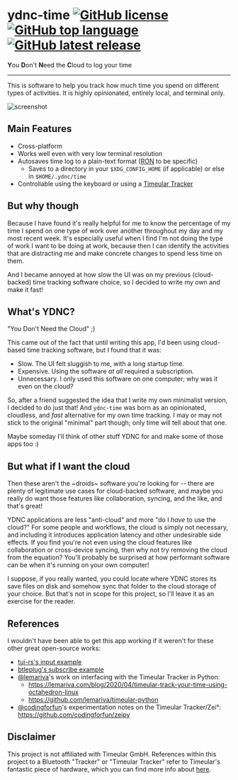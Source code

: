 # ydnc-time [![GitHub license]][license] [![GitHub top language]]() [![GitHub latest release]][releases]

[github license]: https://img.shields.io/github/license/jming422/ydnc-time
[license]: https://github.com/jming422/ydnc-time/blob/main/LICENSE
[github top language]: https://img.shields.io/github/languages/top/jming422/ydnc-time
[github latest release]: https://img.shields.io/github/v/release/jming422/ydnc-time
[releases]: https://github.com/jming422/ydnc-time/releases

**Y**ou **D**on't **N**eed the **C**loud to log your time

---

This is software to help you track how much time you spend on different types of activities. It is highly opinionated, entirely local, and terminal only.

![screenshot](https://raw.githubusercontent.com/jming422/ydnc-time/main/screenshots/screenshot1.png)

## Main Features

- Cross-platform
- Works well even with very low terminal resolution
- Autosaves time log to a plain-text format ([RON](https://github.com/ron-rs/ron) to be specific)
  - Saves to a directory in your `$XDG_CONFIG_HOME` (if applicable) or else in `$HOME/.ydnc/time`
- Controllable using the keyboard or using a [Timeular Tracker](https://timeular.com/tracker/)

## But why though

Because I have found it's really helpful for me to know the percentage of my time I spend on one type of work over another throughout my day and my most recent week. It's especially useful when I find I'm not doing the type of work I want to be doing at work, because then I can identify the activities that are distracting me and make concrete changes to spend less time on them.

And I became annoyed at how slow the UI was on my previous (cloud-backed) time tracking software choice, so I decided to write my own and make it fast!

## What's YDNC?

"You Don't Need the Cloud" ;)

This came out of the fact that until writing this app, I'd been using cloud-based time tracking software, but I found that it was:

- Slow. The UI felt sluggish to me, with a long startup time.
- Expensive. Using the software _at all_ required a subscription.
- Unnecessary. I only used this software on one computer; why was it even on the cloud?

So, after a friend suggested the idea that I write my own minimalist version, I decided to do just that! And `ydnc-time` was born as an opinionated, cloudless, and _fast_ alternative for my own time tracking. I may or may not stick to the original "minimal" part though; only time will tell about that one.

Maybe someday I'll think of other stuff YDNC for and make some of those apps too :)

## But what if I want the cloud

Then these aren't the ~droids~ software you're looking for -- there are plenty of legitimate use cases for cloud-backed software, and maybe you really do want those features like collaboration, syncing, and the like, and that's great!

YDNC applications are less "anti-cloud" and more "do I _have_ to use the cloud?" For some people and workflows, the cloud is simply not necessary, and including it introduces application latency and other undesirable side effects. If you find you're not even using the cloud features like collaboration or cross-device syncing, then why not try removing the cloud from the equation? You'll probably be surprised at how performant software can be when it's running on your own computer!

I suppose, if you really wanted, you could locate where YDNC stores its save files on disk and somehow sync that folder to the cloud storage of your choice. But that's not in scope for this project, so I'll leave it as an exercise for the reader.

## References

I wouldn't have been able to get this app working if it weren't for these other great open-source works:

- [tui-rs's input example](https://github.com/fdehau/tui-rs/blob/master/examples/user_input.rs)
- [btleplug's subscribe example](https://github.com/deviceplug/btleplug/blob/master/examples/subscribe_notify_characteristic.rs)
- [@lemariva](https://github.com/lemariva)'s work on interfacing with the Timeular Tracker in Python:
  - https://lemariva.com/blog/2020/04/timeular-track-your-time-using-octahedron-linux
  - https://github.com/lemariva/timeular-python
- [@codingforfun](https://github.com/codingforfun)'s experimentation notes on the Timeular Tracker/Zei°: https://github.com/codingforfun/zeipy

## Disclaimer

This project is not affiliated with Timeular GmbH. References within this project to a Bluetooth "Tracker" or "Timeular Tracker" refer to Timeular's fantastic piece of hardware, which you can find more info about [here](https://timeular.com/tracker/).
